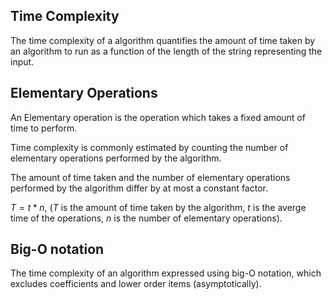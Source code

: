 ## Time Complexity
The time complexity of a algorithm quantifies the amount of time taken by an
algorithm to run as a function of the length of the string representing the
input.

## Elementary Operations
An Elementary operation is the operation which takes a fixed amount of time to
perform.

Time complexity is commonly estimated by counting the number of elementary
operations performed by the algorithm.

The amount of time taken and the number of elementary operations performed by
the algorithm differ by at most a constant factor.

$T = t * n$, ($T$ is the amount of time taken by the algorithm, $t$ is the
averge time of the operations, $n$ is the number of elementary operations).

## Big-O notation
The time complexity of an algorithm expressed using big-O notation, which
excludes coefficients and lower order items (asymptotically).
